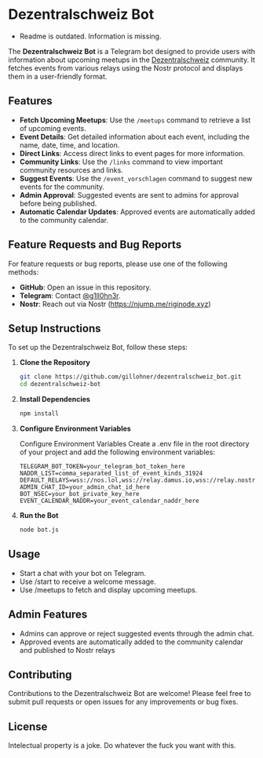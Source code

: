 # Dezentralschweiz Bot

- Readme is outdated. Information is missing. 

The **Dezentralschweiz Bot** is a Telegram bot designed to provide users with information about upcoming meetups in the [Dezentralschweiz](https://dezentralschweiz.ch/) community. It fetches events from various relays using the Nostr protocol and displays them in a user-friendly format.

## Features

- **Fetch Upcoming Meetups**: Use the `/meetups` command to retrieve a list of upcoming events.
- **Event Details**: Get detailed information about each event, including the name, date, time, and location.
- **Direct Links**: Access direct links to event pages for more information.
- **Community Links**: Use the `/links` command to view important community resources and links.
- **Suggest Events**: Use the `/event_vorschlagen` command to suggest new events for the community.
- **Admin Approval**: Suggested events are sent to admins for approval before being published.
- **Automatic Calendar Updates**: Approved events are automatically added to the community calendar.

## Feature Requests and Bug Reports

For feature requests or bug reports, please use one of the following methods:
- **GitHub**: Open an issue in this repository.
- **Telegram**: Contact [@g1ll0hn3r](https://t.me/g1ll0hn3r).
- **Nostr**: Reach out via Nostr (https://njump.me/riginode.xyz)

## Setup Instructions

To set up the Dezentralschweiz Bot, follow these steps:

1. **Clone the Repository**
   ```bash
   git clone https://github.com/gillohner/dezentralschweiz_bot.git
   cd dezentralschweiz-bot
2. **Install Dependencies**
   ```bash
   npm install
3. **Configure Environment Variables**

   Configure Environment Variables Create a .env file in the root directory of your project and add the following environment variables:

    ```text
   TELEGRAM_BOT_TOKEN=your_telegram_bot_token_here
   NADDR_LIST=comma_separated_list_of_event_kinds_31924
   DEFAULT_RELAYS=wss://nos.lol,wss://relay.damus.io,wss://relay.nostr.band,wss://relay.riginode.xyz
   ADMIN_CHAT_ID=your_admin_chat_id_here
   BOT_NSEC=your_bot_private_key_here
   EVENT_CALENDAR_NADDR=your_event_calendar_naddr_here
3. **Run the Bot**
   ```bash
   node bot.js
## Usage
- Start a chat with your bot on Telegram.
- Use /start to receive a welcome message.
- Use /meetups to fetch and display upcoming meetups.

## Admin Features
- Admins can approve or reject suggested events through the admin chat.
- Approved events are automatically added to the community calendar and published to Nostr relays

## Contributing
Contributions to the Dezentralschweiz Bot are welcome! Please feel free to submit pull requests or open issues for any improvements or bug fixes.

## License
Intelectual property is a joke. Do whatever the fuck you want with this.
